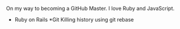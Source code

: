 On my way to becoming a GitHub Master. I love Ruby and JavaScript.

* Ruby on Rails
*Git
Killing history using git rebase